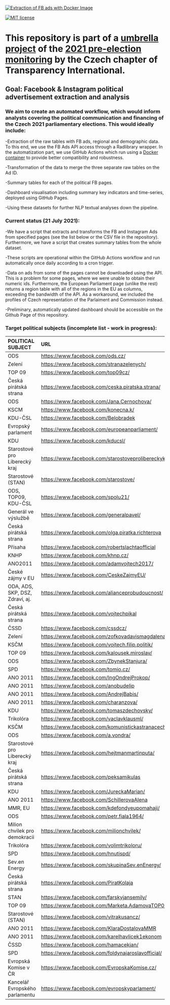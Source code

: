 [![Extraction of FB ads with Docker Image](https://github.com/opop999/election_monitoring_fb_ads/actions/workflows/docker.yml/badge.svg?branch=master)](https://github.com/opop999/election_monitoring_fb_ads/actions/workflows/docker.yml)

[![MIT license](https://img.shields.io/badge/License-MIT-blue.svg)](https://lbesson.mit-license.org/)

# This repository is part of a [umbrella project](https://github.com/opop999?tab=projects) of the [2021 pre-election monitoring](https://www.transparentnivolby.cz/snemovna2021/) by the Czech chapter of Transparency International.

## Goal: Facebook & Instagram political advertisement extraction and analysis

### We aim to create an automated workflow, which would inform analysts covering the political communication and financing of the Czech 2021 parliamentary elections. This would ideally include:
-Extraction of the raw tables with FB ads, regional and demographic data. To this end, we use the FB Ads API access through a Radlibrary wrapper. In the automatization part, we use GitHub Actions which run using a [Docker container](https://hub.docker.com/u/rocker) to provide better compatibility and robustness.

-Transformation of the data to merge the three separate raw tables on the Ad ID.

-Summary tables for each of the political FB pages.

-Dashboard visualisation including summary key indicators and time-series, deployed using GitHub Pages.

-Using these datasets for further NLP textual analyses down the pipeline.

### Current status (21 July 2021):
-We have a script that extracts and transforms the FB and Instagram Ads from specified pages (see the list below or the CSV file in the repository). Furthermore, we have a script that creates summary tables from the whole dataset. 

-These scripts are operational within the GitHub Actions workflow and run automatically once daily according to a cron trigger.

-Data on ads from some of the pages cannot be downloaded using the API. This is a problem for some pages, where we were unable to obtain their numeric ids. Furthermore, the European Parliament page (unlike the rest) returns a region table with all of the regions in the EU as columns, exceeding the bandwidth of the API. As a workaround, we included the profiles of Czech representation of the Parlaiment and Commission instead.

-Preliminary, automatically updated dashboard should be accessible on the Github Page of this repository.

### Target political subjects (incomplete list - work in progress):

| **POLITICAL SUBJECT**                 | **URL**                                                   | **NUMERIC ID**      |  **WORKS?**             |
| :---                                  | :---                                                      | :---                | :---                    |
| ODS                                   | <https://www.facebook.com/ods.cz/>                        | 30575632699         | TRUE                    |
| Zelení                                | <https://www.facebook.com/stranazelenych/>                | 39371299263         | TRUE                    |
| TOP 09                                | <https://www.facebook.com/top09cz/>                       | 90002267161         | TRUE                    |
| Česká pirátská strana                 | <https://www.facebook.com/ceska.piratska.strana/>         | 109323929038        | TRUE                    |
| ODS                                   | <https://www.facebook.com/Jana.Cernochova/>               | 112718776235        | TRUE                    |
| KSCM                                  | <https://www.facebook.com/konecna.k/>                     | 119624098506        | TRUE                    |
| KDU-ČSL                               | <https://www.facebook.com/Belobradek>                     | 156945169098        | TRUE                    |
| Evropský parlament                    | <https://www.facebook.com/europeanparliament/>            | 178362315106        | FALSE                   |
| KDU                                   | <https://www.facebook.com/kducsl/>                        | 251656685576        | TRUE                    |
| Starostové pro Liberecký kraj         | <https://www.facebook.com/starostoveprolibereckykraj/>    | 258989695009        | TRUE                    |
| Starostové (STAN)                     | <https://www.facebook.com/starostove/>                    | 370583064327        | TRUE                    |
| ODS, TOP09, KDU-ČSL                   | <https://www.facebook.com/spolu21/>                       | 100201752249169     | TRUE                    |
| Generál ve výslužbě                   | <https://www.facebook.com/generalpavel/>                  | 102389958091735     | TRUE                    |
| Česká pirátská strana                 | <https://www.facebook.com/olga.piratka.richterova>        | 102844685102730     | TRUE                    |
| Přísaha                               | <https://www.facebook.com/robertslachtaofficial>          | 103430204491217     | TRUE                    |
| KNHP                                  | <https://www.facebook.com/khnp.cz/>                       | 106008800769282     | TRUE                    |
| ANO2011                               | <https://www.facebook.com/adamvojtech2017/>               | 106891623334554     | TRUE                    |
| České zájmy v EU                      | <https://www.facebook.com/CeskeZajmyEU/>                  | 108726857444837     | TRUE                    |
| ODA, ADS, SKP, DSZ, Zdraví, aj.       | <https://www.facebook.com/alianceprobudoucnost/>          | 109787574497667     | TRUE                    |
| Česká pirátská strana                 | <https://www.facebook.com/vojtechpikal>                   | 110687557739540     | TRUE                    |
| ČSSD                                  | <https://www.facebook.com/cssdcz/>                        | 111041662264882     | TRUE                    |
| Zelení                                | <https://www.facebook.com/zofkovadavismagdalena>          | 115802229102602     | TRUE                    |
| KSČM                                  | <https://www.facebook.com/vojtech.filip.politik/>         | 119687288907752     | TRUE                    |
| TOP 09                                | <https://www.facebook.com/kalousek.miroslav/>             | 132141523484024     | TRUE                    |
| ODS                                   | <https://www.facebook.com/ZbynekStanjura/>                | 134443820058669     | TRUE                    |
| SPD                                   | <https://www.facebook.com/tomio.cz/>                      | 179497582061065     | TRUE                    |
| ANO 2011                              | <https://www.facebook.com/IngOndrejProkop/>               | 197010357446014     | TRUE                    |
| ANO 2011                              | <https://www.facebook.com/anobudelip>                     | 211401918930049     | TRUE                    |
| ANO 2011                              | <https://www.facebook.com/AndrejBabis/>                   | 214827221987263     | TRUE                    |
| ANO 2011                              | <https://www.facebook.com/charanzova/>                    | 219333261570307     | TRUE                    |
| KDU                                   | <https://www.facebook.com/tomaszdechovsky/>               | 275042429350706     | TRUE                    |
| Trikolóra                             | <https://www.facebook.com/vaclavklausml/>                 | 277957209202178     | TRUE                    |
| KSČM                                  | <https://www.facebook.com/komunistickastranacechamoravy/> | 298789466930469     | TRUE                    |
| ODS                                   | <https://www.facebook.com/a.vondra/>                      | 317802208282505     | TRUE                    |
| Starostové pro Liberecký kraj         | <https://www.facebook.com/hejtmanmartinputa/>             | 326507470746765     | TRUE                    |
| Česká pirátská strana                 | <https://www.facebook.com/peksamikulas>                   | 356448681873897     | TRUE                    |
| KDU                                   | <https://www.facebook.com/JureckaMarian/>                 | 356451014434612     | TRUE                    |
| ANO 2011                              | <https://www.facebook.com/SchillerovaAlena>               | 384187235387895     | TRUE                    |
| MMR, EU                               | <https://www.facebook.com/kdefondyeupomahaji/>            | 470593056405865     | TRUE                    |
| ODS                                   | <https://www.facebook.com/petr.fiala1964/>                | 487445514669670     | TRUE                    |
| Milion chvilek pro demokracii         | <https://www.facebook.com/milionchvilek/>                 | 728495140691300     | TRUE                    |
| Trikolóra                             | <https://www.facebook.com/volimtrikoloru/>                | 739115596482745     | TRUE                    |
| SPD                                   | <https://www.facebook.com/hnutispd/>                      | 937443906286455     | TRUE                    |
| Sev.en Energy                         | <https://www.facebook.com/skupinaSev.enEnergy/>           | 992555574111774     | TRUE                    |
| Česká pirátská strana                 | <https://www.facebook.com/PiratKolaja>                    | 995938427265360     | TRUE                    |
| STAN                                  | <https://www.facebook.com/farskyjansemily/>               | 1401321553476900    | TRUE                    |
| TOP 09                                | <https://www.facebook.com/Marketa.AdamovaTOP09/>          | 1433946376688930    | TRUE                    |
| Starostové (STAN)                     | <https://www.facebook.com/vitrakusancz/>                  | 1477535869227480    | TRUE                    |
| ANO 2011                              | <https://www.facebook.com/KlaraDostalovaMMR>              | 1736314393286600    | TRUE                    |
| ANO 2011                              | <https://www.facebook.com/karelhavlicek1ekonom>           | UNKNOWN_ID          | FALSE                   |
| ČSSD                                  | <https://www.facebook.com/hamacekjan/>                    | UNKNOWN_ID          | FALSE                   |
| SPD                                   | <https://www.facebook.com/foldynajaroslavofficial/>       | UNKNOWN_ID          | FALSE                   |
| Evropská Komise v ČR                  | <https://www.facebook.com/EvropskaKomise.cz/>             | 397919187215        | TRUE                    |
| Kancelář Evropského parlamentu        | <https://www.facebook.com/evropskyparlament/>             | 278212515809        | TRUE                    |
